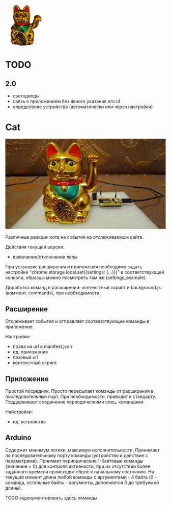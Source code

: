 ![](cat-icon-128.png)

# TODO

## 2.0
- светодиоды
- связь с приложением без явного указания его id
- определение устройства (автоматически или через настройки)

# Cat

![](cat.jpg)

Различные реакции кота на события на отслеживаемом сайте.

Действия текущей версии:
- включение/отключение лапы

При установке расширения и приложения необходимо задать настройки "chrome.storage.local.set({settings: {...}})"
в соответствующей консоли, образцы можно посмотреть там же (settings_example).

Доработка команд в расширении: контекстный скрипт и background.js (коммент. commands), при необходимости.

## Расширение

Отслеживает события и отправляет соответствующие команды в приложение.

Настройки:
- права на url в manifest.json
- ид. приложения
- базовый url
- контекстный скрипт

## Приложение

Простой посредник.
Просто пересылает команды от расширения в последовательный порт. При необходимости, приводит к стандарту.
Поддерживает соединение периодическими спец. командами.

Найстройки:
- ид. устройства

## Arduino

Содержит минимум логики, максимум исполнительности.
Принимает по последовательному порту команды (устройство и действие с параметрами).
Прнимает периодические 1-байтовые команды (значение = 0) для контроля активности, при их отсутствии более заданного времени происходит сброс к начальному состоянию.
На текущий момент длина любой команды с аргументами - 4 байта (0 - команда, остальные байты - аргументы, дополняется 0 до требуемой длины).

TODO задокументировать здесь команды
